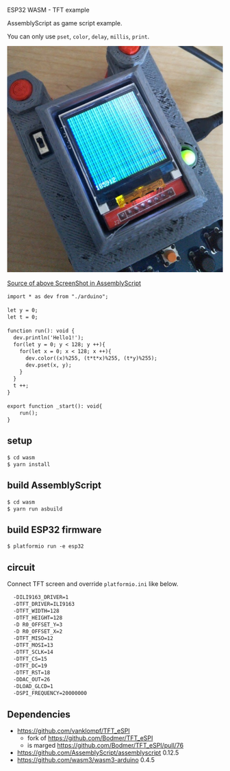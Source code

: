 ESP32 WASM - TFT example

AssemblyScript as game script example.

You can only use `pset`, `color`, `delay`, `millis`, `print`.

![](./cover.jpg)

[Source of above ScreenShot in AssemblyScript](./wasm/assembly/index.ts)

```
import * as dev from "./arduino";

let y = 0;
let t = 0;

function run(): void {
  dev.println('Hello1!');
  for(let y = 0; y < 128; y ++){
    for(let x = 0; x < 128; x ++){
      dev.color((x)%255, (t*t*x)%255, (t*y)%255);
      dev.pset(x, y);
    }
  }
  t ++;
}

export function _start(): void{
    run();
}
```

## setup

```
$ cd wasm
$ yarn install
```

## build AssemblyScript

```
$ cd wasm
$ yarn run asbuild
```

## build ESP32 firmware

```
$ platformio run -e esp32
```

## circuit

Connect TFT screen and override `platformio.ini` like below.

```
  -DILI9163_DRIVER=1
  -DTFT_DRIVER=ILI9163
  -DTFT_WIDTH=128
  -DTFT_HEIGHT=128
  -D R0_OFFSET_Y=3
  -D R0_OFFSET_X=2
  -DTFT_MISO=12
  -DTFT_MOSI=13
  -DTFT_SCLK=14
  -DTFT_CS=15
  -DTFT_DC=19
  -DTFT_RST=18
  -DDAC_OUT=26
  -DLOAD_GLCD=1
  -DSPI_FREQUENCY=20000000
```

## Dependencies

- https://github.com/vanklompf/TFT_eSPI
  - fork of https://github.com/Bodmer/TFT_eSPI
  - is marged https://github.com/Bodmer/TFT_eSPI/pull/76
- https://github.com/AssemblyScript/assemblyscript 0.12.5
- https://github.com/wasm3/wasm3-arduino 0.4.5
